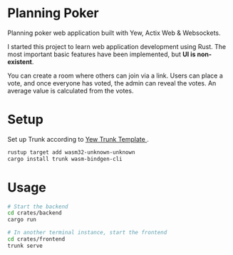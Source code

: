 # Planning Poker

Planning poker web application built with Yew, Actix Web & Websockets.

I started this project to learn web application development using Rust.	
The most important basic features have been implemented, but __UI is non-existent__.

You can create a room where others can join via a link. Users can place a vote,
and once everyone has voted, the admin can reveal the votes. An average value is calculated from the votes.

# Setup
Set up Trunk according to [Yew Trunk Template
](https://github.com/yewstack/yew-trunk-minimal-template).
```bash
rustup target add wasm32-unknown-unknown
cargo install trunk wasm-bindgen-cli
```

# Usage

```bash
# Start the backend
cd crates/backend
cargo run

# In another terminal instance, start the frontend
cd crates/frontend
trunk serve
```

